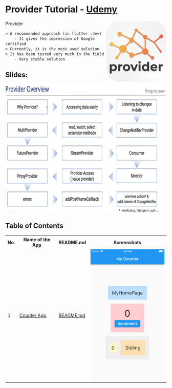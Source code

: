 # Provider Tutorial - [Udemy](https://freecoursesites.com/flutter-provider-essential-course-english/)

<img align="right" src="assets/playstore.png" height="190"></img>
Provider

```
> A recommended approach (in flutter .dev)
    - It gives the impression of Google certified
> Currently, it is the most used solution
> It has been tested very much in the field
    - Very stable solution
```

## Slides:

<img align="center" src="screenshots/overview.png" height="400"></img>

## Table of Contents

<table align="center" style="margin: 0px auto;">
  <tr>
    <th>No.</th>
    <th>Name of the App</th>
    <th>README.md</th>
    <th>Screenshots</th>
  </tr>
  <tr>
    <td>1</td>
    <td><a href="/lib/0_provider_overview/provider_overview_01/counter.dart">Counter App</a></td>
    <td><a href="/lib/0_provider_overview">README.md</a></td>
    <td><img align="right" src="screenshots/counterApp.png" width="250"></img></td>
  </tr>

</table>
